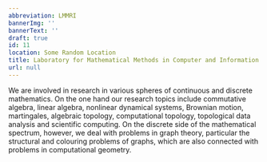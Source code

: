 ```yaml
---
abbreviation: LMMRI
bannerImg: ''
bannerText: ''
draft: true
id: 11
location: Some Random Location
title: Laboratory for Mathematical Methods in Computer and Information Science
url: null
---
```


We are involved in research in various spheres of continuous and discrete mathematics. On the one hand our research topics include commutative algebra, linear algebra, nonlinear dynamical systems, Brownian motion, martingales, algebraic topology, computational topology, topological data analysis and scientific computing. On the discrete side of the mathematical spectrum, however, we deal with problems in graph theory, particular the structural and colouring problems of graphs, which are also connected with problems in computational geometry.